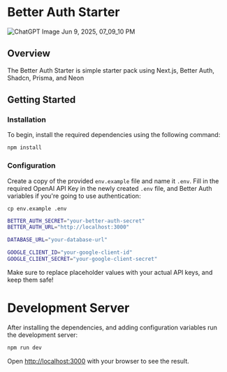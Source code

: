 # Better Auth Starter

![ChatGPT Image Jun 9, 2025, 07_09_10 PM](https://github.com/user-attachments/assets/660133ca-5463-4c77-9ece-37280caa229c)

## Overview

The Better Auth Starter is simple starter pack using Next.js, Better Auth, Shadcn, Prisma, and Neon

## Getting Started

### Installation

To begin, install the required dependencies using the following command:

```bash
npm install
```

### Configuration

Create a copy of the provided `env.example` file and name it `.env`. Fill in the required OpenAI API Key in the newly created `.env` file, and Better Auth variables if you're going to use authentication:

`cp env.example .env`

```bash
BETTER_AUTH_SECRET="your-better-auth-secret"
BETTER_AUTH_URL="http://localhost:3000"

DATABASE_URL="your-database-url"

GOOGLE_CLIENT_ID="your-google-client-id"
GOOGLE_CLIENT_SECRET="your-google-client-secret"
```

Make sure to replace placeholder values with your actual API keys, and keep them safe!

# Development Server

After installing the dependencies, and adding configuration variables run the development server:

```bash
npm run dev
```

Open [http://localhost:3000](http://localhost:3000) with your browser to see the result.
